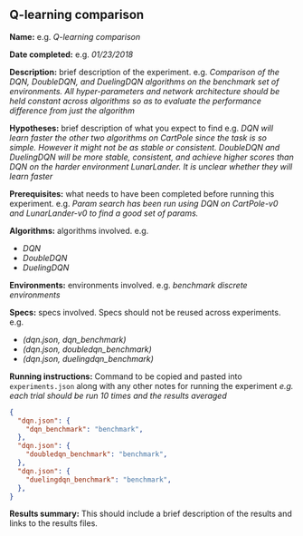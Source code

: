 ## Q-learning comparison

**Name:** e.g. *Q-learning comparison*

**Date completed:** e.g. *01/23/2018*

**Description:** brief description of the experiment. e.g. *Comparison of the DQN, DoubleDQN, and DuelingDQN algorithms on the benchmark set of environments. All hyper-parameters and network architecture should be held constant across algorithms so as to evaluate the performance difference from just the algorithm*

**Hypotheses:** brief description of what you expect to find e.g. *DQN will learn faster the other two algorithms on CartPole since the task is so simple. However it might not be as stable or consistent. DoubleDQN and DuelingDQN will be more stable, consistent, and achieve higher scores than DQN on the harder environment LunarLander. It is unclear whether they will learn faster*

**Prerequisites:** what needs to have been completed before running this experiment. e.g. *Param search has been run using DQN on CartPole-v0 and LunarLander-v0 to find a good set of params.*

**Algorithms:** algorithms involved. e.g.
- *DQN*
- *DoubleDQN*
- *DuelingDQN*

**Environments:** environments involved. e.g. *benchmark discrete environments*

**Specs:** specs involved. Specs should not be reused across experiments. e.g.
- *(dqn.json, dqn_benchmark)*
- *(dqn.json, doubledqn_benchmark)*
- *(dqn.json, duelingdqn_benchmark)*

**Running instructions:** Command to be copied and pasted into `experiments.json` along with any other notes for running the experiment *e.g. each trial should be run 10 times and the results averaged*
```json
{
  "dqn.json": {
    "dqn_benchmark": "benchmark",
  },
  "dqn.json": {
    "doubledqn_benchmark": "benchmark",
  },
  "dqn.json": {
    "duelingdqn_benchmark": "benchmark",
  },
}
```
**Results summary:** This should include a brief description of the results and links to the results files.
